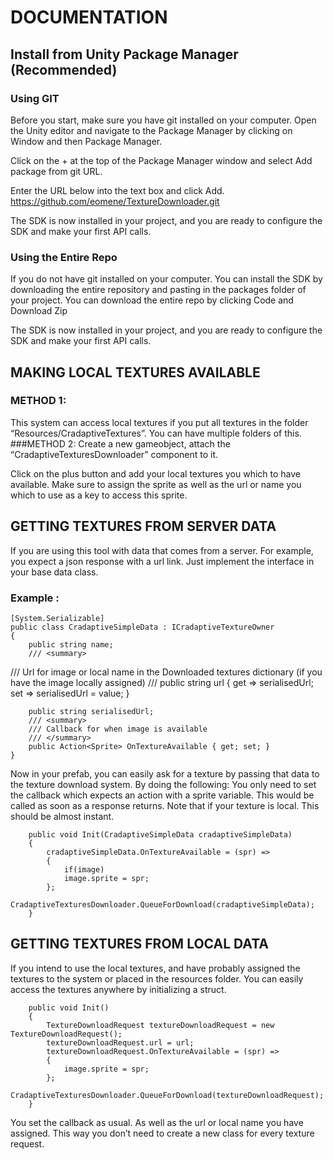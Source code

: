 # DOCUMENTATION

## Install from Unity Package Manager (Recommended)

### Using GIT

Before you start, make sure you have git installed on your computer.
Open the Unity editor and navigate to the Package Manager by clicking on Window and then Package Manager.

Click on the + at the top of the Package Manager window and select Add package from git URL.

Enter the URL below into the text box and click Add. 
https://github.com/eomene/TextureDownloader.git

The SDK is now installed in your project, and you are ready to configure the SDK and make your first API calls.

### Using the Entire Repo

If you do not have git installed on your computer. You can install the SDK by downloading the entire repository and pasting in the packages folder of your project.
You can download the entire repo by clicking Code and Download Zip

The SDK is now installed in your project, and you are ready to configure the SDK and make your first API calls.

## MAKING LOCAL TEXTURES AVAILABLE
### METHOD 1: 
This system can access local textures if you put all textures in the folder “Resources/CradaptiveTextures”. You can have multiple folders of this.
###METHOD 2: 
Create a new gameobject, attach the “CradaptiveTexturesDownloader” component to it. 
 
Click on the plus button and add your local textures you which to have available. 
Make sure to assign the sprite as well as the url or name you which to use as a key to access this sprite.
## GETTING TEXTURES FROM SERVER DATA
If you are using this tool with data that comes from a server. For example, you expect a json response with a url link. Just implement the interface in your base data class. 
### Example :
    [System.Serializable]
    public class CradaptiveSimpleData : ICradaptiveTextureOwner
    {
        public string name;
        /// <summary>
 /// Url for image or local name in the Downloaded textures dictionary (if you  have the image locally assigned)
        /// </summary>
        public string url { get => serialisedUrl; set => serialisedUrl = value; }

        public string serialisedUrl;
        /// <summary>
        /// Callback for when image is available
        /// </summary>
        public Action<Sprite> OnTextureAvailable { get; set; }
    }

Now in your prefab, you can easily ask for a texture by passing that data to the texture download system. By doing the following:
You only need to set the callback which expects an action with a sprite variable. This would be called as soon as a response returns. Note that if your texture is local. This should be almost instant. 

        public void Init(CradaptiveSimpleData cradaptiveSimpleData)
        {
            cradaptiveSimpleData.OnTextureAvailable = (spr) =>
            {
                if(image)
                image.sprite = spr;
            };
            CradaptiveTexturesDownloader.QueueForDownload(cradaptiveSimpleData);
        }

## GETTING TEXTURES FROM LOCAL DATA
If you intend to use the local textures, and have probably assigned the textures to the system or placed in the resources folder. You can easily access the textures anywhere by initializing a struct.

        public void Init()
        {
            TextureDownloadRequest textureDownloadRequest = new TextureDownloadRequest();
            textureDownloadRequest.url = url;
            textureDownloadRequest.OnTextureAvailable = (spr) =>
            {
                image.sprite = spr;
            };
            CradaptiveTexturesDownloader.QueueForDownload(textureDownloadRequest);
        }

You set the callback as usual. As well as the url or local name you have assigned. This way you don’t need to create a new class for every texture request.
